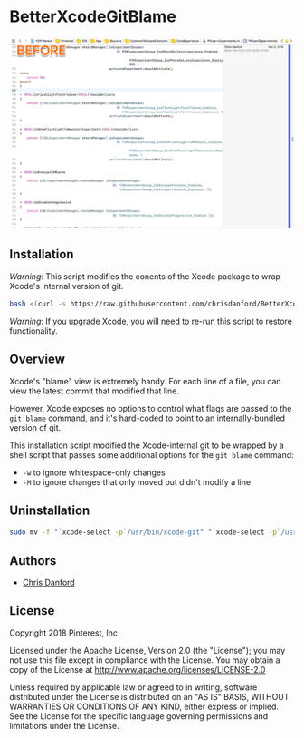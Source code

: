 # BetterXcodeGitBlame

![Preview of how Xcode's blame view changes](https://raw.githubusercontent.com/chrisdanford/BetterXcodeGitBlame/master/docs/example.gif "Example of how Xcode's blame view changes")

## Installation

*Warning*: This script modifies the conents of the Xcode package to wrap Xcode's internal version of git.

```bash
bash <(curl -s https://raw.githubusercontent.com/chrisdanford/BetterXcodeGitBlame/master/install)
```

*Warning*: If you upgrade Xcode, you will need to re-run this script to restore functionality.

## Overview

Xcode's "blame" view is extremely handy.  For each line of a file, you can view the latest commit that modified that line.

However, Xcode exposes no options to control what flags are passed to the `git blame` command, and it's hard-coded to point to an internally-bundled version of git.

This installation script modified the Xcode-internal git to be wrapped by a shell script that passes some additional options for the `git blame` command:
- `-w` to ignore whitespace-only changes
- `-M` to ignore changes that only moved but didn't modify a line

## Uninstallation

```bash
sudo mv -f "`xcode-select -p`/usr/bin/xcode-git" "`xcode-select -p`/usr/bin/git"
```

## Authors
- [Chris Danford](https://github.com/chrisdanford)

## License

Copyright 2018 Pinterest, Inc

Licensed under the Apache License, Version 2.0 (the "License"); you may not use this file except in compliance with the License. You may obtain a copy of the License at http://www.apache.org/licenses/LICENSE-2.0

Unless required by applicable law or agreed to in writing, software distributed under the License is distributed on an "AS IS" BASIS, WITHOUT WARRANTIES OR CONDITIONS OF ANY KIND, either express or implied. See the License for the specific language governing permissions and limitations under the License.
